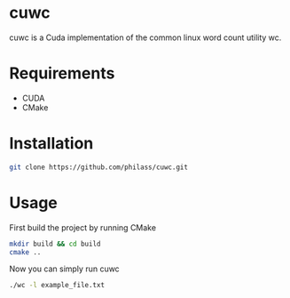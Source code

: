 # cuwc

cuwc is a Cuda implementation of the common linux word count utility wc.

# Requirements
- CUDA
- CMake

# Installation
```bash
git clone https://github.com/philass/cuwc.git
```

# Usage
First build the project by running CMake 
```bash
mkdir build && cd build
cmake ..
```
Now you can simply run cuwc
```bash
./wc -l example_file.txt
```

